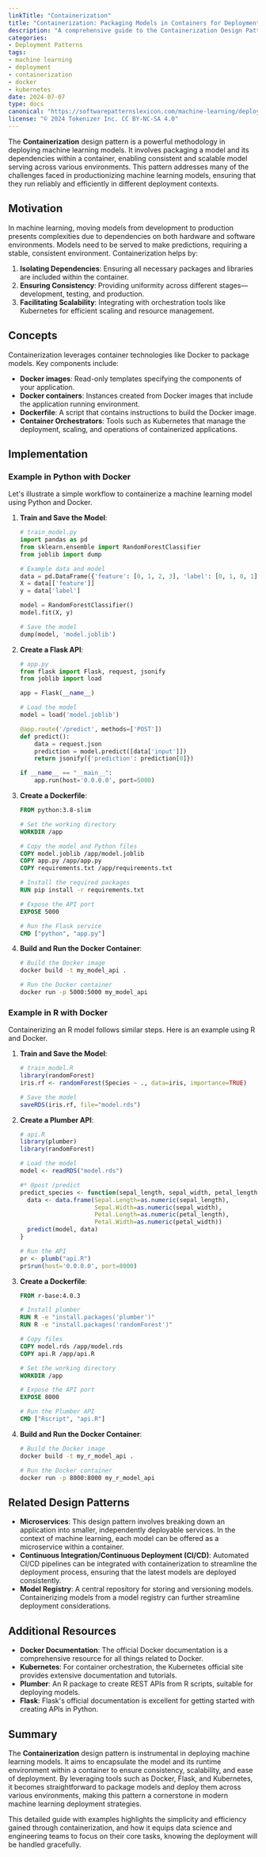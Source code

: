 ```yaml
---
linkTitle: "Containerization"
title: "Containerization: Packaging Models in Containers for Deployment"
description: "A comprehensive guide to the Containerization Design Pattern, which focuses on packaging machine learning models in containers for seamless deployment and scalability."
categories:
- Deployment Patterns
tags:
- machine learning
- deployment
- containerization
- docker
- kubernetes
date: 2024-07-07
type: docs
canonical: "https://softwarepatternslexicon.com/machine-learning/deployment-patterns/model-serving/containerization"
license: "© 2024 Tokenizer Inc. CC BY-NC-SA 4.0"
---
```



The **Containerization** design pattern is a powerful methodology in deploying machine learning models. It involves packaging a model and its dependencies within a container, enabling consistent and scalable model serving across various environments. This pattern addresses many of the challenges faced in productionizing machine learning models, ensuring that they run reliably and efficiently in different deployment contexts.

## Motivation
In machine learning, moving models from development to production presents complexities due to dependencies on both hardware and software environments. Models need to be served to make predictions, requiring a stable, consistent environment. Containerization helps by:

1. **Isolating Dependencies**: Ensuring all necessary packages and libraries are included within the container.
2. **Ensuring Consistency**: Providing uniformity across different stages—development, testing, and production.
3. **Facilitating Scalability**: Integrating with orchestration tools like Kubernetes for efficient scaling and resource management.

## Concepts
Containerization leverages container technologies like Docker to package models. Key components include:

- **Docker images**: Read-only templates specifying the components of your application.
- **Docker containers**: Instances created from Docker images that include the application running environment.
- **Dockerfile**: A script that contains instructions to build the Docker image.
- **Container Orchestrators**: Tools such as Kubernetes that manage the deployment, scaling, and operations of containerized applications.

## Implementation

### Example in Python with Docker

Let's illustrate a simple workflow to containerize a machine learning model using Python and Docker.

1. **Train and Save the Model**:
    ```python
    # train_model.py
    import pandas as pd
    from sklearn.ensemble import RandomForestClassifier
    from joblib import dump

    # Example data and model
    data = pd.DataFrame({'feature': [0, 1, 2, 3], 'label': [0, 1, 0, 1]})
    X = data[['feature']]
    y = data['label']

    model = RandomForestClassifier()
    model.fit(X, y)

    # Save the model
    dump(model, 'model.joblib')
    ```

2. **Create a Flask API**:
    ```python
    # app.py
    from flask import Flask, request, jsonify
    from joblib import load

    app = Flask(__name__)

    # Load the model
    model = load('model.joblib')

    @app.route('/predict', methods=['POST'])
    def predict():
        data = request.json
        prediction = model.predict([data['input']])
        return jsonify({'prediction': prediction[0]})

    if __name__ == "__main__":
        app.run(host='0.0.0.0', port=5000)
    ```

3. **Create a Dockerfile**:
    ```Dockerfile
    FROM python:3.8-slim

    # Set the working directory
    WORKDIR /app

    # Copy the model and Python files
    COPY model.joblib /app/model.joblib
    COPY app.py /app/app.py
    COPY requirements.txt /app/requirements.txt

    # Install the required packages
    RUN pip install -r requirements.txt

    # Expose the API port
    EXPOSE 5000

    # Run the Flask service
    CMD ["python", "app.py"]
    ```

4. **Build and Run the Docker Container**:
    ```sh
    # Build the Docker image
    docker build -t my_model_api .

    # Run the Docker container
    docker run -p 5000:5000 my_model_api
    ```

### Example in R with Docker

Containerizing an R model follows similar steps. Here is an example using R and Docker.

1. **Train and Save the Model**:
    ```R
    # train_model.R
    library(randomForest)
    iris.rf <- randomForest(Species ~ ., data=iris, importance=TRUE)

    # Save the model
    saveRDS(iris.rf, file="model.rds")
    ```

2. **Create a Plumber API**:
    ```R
    # api.R
    library(plumber)
    library(randomForest)

    # Load the model
    model <- readRDS("model.rds")

    #* @post /predict
    predict_species <- function(sepal_length, sepal_width, petal_length, petal_width) {
      data <- data.frame(Sepal.Length=as.numeric(sepal_length),
                         Sepal.Width=as.numeric(sepal_width),
                         Petal.Length=as.numeric(petal_length),
                         Petal.Width=as.numeric(petal_width))
      predict(model, data)
    }
    
    # Run the API
    pr <- plumb("api.R")
    pr$run(host='0.0.0.0', port=8000)
    ```

3. **Create a Dockerfile**:
    ```Dockerfile
    FROM r-base:4.0.3
    
    # Install plumber
    RUN R -e "install.packages('plumber')"
    RUN R -e "install.packages('randomForest')"

    # Copy files
    COPY model.rds /app/model.rds
    COPY api.R /app/api.R

    # Set the working directory
    WORKDIR /app

    # Expose the API port
    EXPOSE 8000

    # Run the Plumber API
    CMD ["Rscript", "api.R"]
    ```

4. **Build and Run the Docker Container**:
    ```sh
    # Build the Docker image
    docker build -t my_r_model_api .

    # Run the Docker container
    docker run -p 8000:8000 my_r_model_api
    ```

## Related Design Patterns

- **Microservices**: This design pattern involves breaking down an application into smaller, independently deployable services. In the context of machine learning, each model can be offered as a microservice within a container.
- **Continuous Integration/Continuous Deployment (CI/CD)**: Automated CI/CD pipelines can be integrated with containerization to streamline the deployment process, ensuring that the latest models are deployed consistently.
- **Model Registry**: A central repository for storing and versioning models. Containerizing models from a model registry can further streamline deployment considerations.

## Additional Resources

- **Docker Documentation**: The official Docker documentation is a comprehensive resource for all things related to Docker.
- **Kubernetes**: For container orchestration, the Kubernetes official site provides extensive documentation and tutorials.
- **Plumber**: An R package to create REST APIs from R scripts, suitable for deploying models.
- **Flask**: Flask's official documentation is excellent for getting started with creating APIs in Python.

## Summary

The **Containerization** design pattern is instrumental in deploying machine learning models. It aims to encapsulate the model and its runtime environment within a container to ensure consistency, scalability, and ease of deployment. By leveraging tools such as Docker, Flask, and Kubernetes, it becomes straightforward to package models and deploy them across various environments, making this pattern a cornerstone in modern machine learning deployment strategies.

This detailed guide with examples highlights the simplicity and efficiency gained through containerization, and how it equips data science and engineering teams to focus on their core tasks, knowing the deployment will be handled gracefully.
